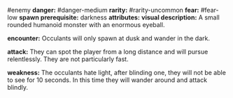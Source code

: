 #enemy
**danger:** #danger-medium
**rarity:** #rarity-uncommon
**fear:** #fear-low
**spawn prerequisite:** darkness
**attributes:**
**visual description:** A small rounded humanoid monster with an enormous eyeball.

**encounter:** Occulants will only spawn at dusk and wander in the dark.

**attack:** They can spot the player from a long distance and will pursue relentlessly. They are not particularly fast.

**weakness:** The occulants hate light, after blinding one, they will not be able to see for 10 seconds. In this time they will wander around and attack blindly. 